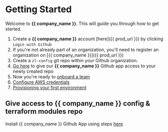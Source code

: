 # Getting Started

Welcome to **{{ company_name }}**. This will guide you through how to get started.

1. Create a **{{ company_name }}** account [here]({{ prod_url }}) by clicking `Login with Github`
1. If you're not already part of an organization, you'll need to register an organization on [{{ company_name }}]({{ prod_url }})
1. Create a `zl-config` git repo within your Github organization.
1. [Go here](install_github_app/) to give our **{{ company_name }}** Github app access to your newly created repo
1. Now you're ready to [onboard a team](https://docs.zlifecycle.com/getting_started/onboard_team/)
1. [Configure AWS credentials](../settings/aws_credentials.md)
1. [Provisioning your first environment](hello_world.md)

## Give access to {{ company_name }} config & terraform modules repo

Install {{ company_name }} Github App using steps [here](https://docs.zlifecycle.com/getting_started/install_github_app/)
